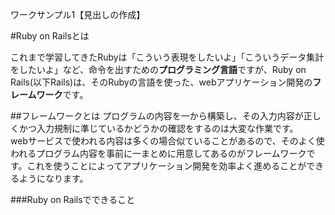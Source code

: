 ワークサンプル1【見出しの作成】

#Ruby on Railsとは

これまで学習してきたRubyは「こういう表現をしたいよ」「こういうデータ集計をしたいよ」など、命令を出すための**プログラミング言語**ですが、Ruby on Rails(以下Rails)は、そのRubyの言語を使った、webアプリケーション開発の**フレームワーク**です。

##フレームワークとは
プログラムの内容を一から構築し、その入力内容が正しくかつ入力規制に準じているかどうかの確認をするのは大変な作業です。  
webサービスで使われる内容は多くの場合似ていることがあるので、そのよく使われるプログラム内容を事前に一まとめに用意してあるのがフレームワークです。これを使うことによってアプリケーション開発を効率よく進めることができるようになります。

###Ruby on Railsでできること


